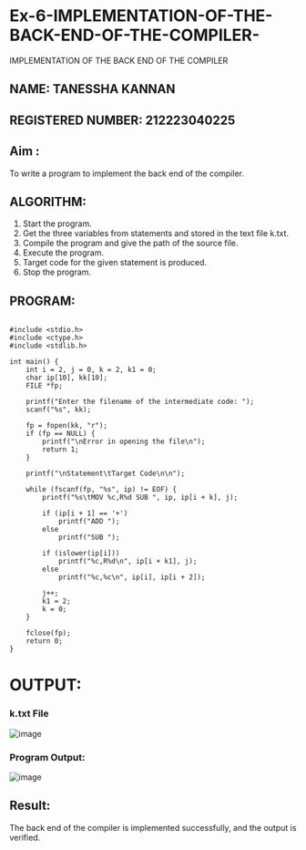 # Ex-6-IMPLEMENTATION-OF-THE-BACK-END-OF-THE-COMPILER-
IMPLEMENTATION OF THE BACK END OF THE COMPILER 
## NAME: TANESSHA KANNAN
## REGISTERED NUMBER: 212223040225

## Aim :
To write a program to implement the back end of the compiler.

## ALGORITHM:
1. Start the program.
2. Get the three variables from statements and stored in the text file k.txt.
3. Compile the program and give the path of the source file.
4. Execute the program.
5. Target code for the given statement is produced.
6. Stop the program.

## PROGRAM:
```

#include <stdio.h>
#include <ctype.h>
#include <stdlib.h>

int main() {
    int i = 2, j = 0, k = 2, k1 = 0;
    char ip[10], kk[10];
    FILE *fp;

    printf("Enter the filename of the intermediate code: ");
    scanf("%s", kk);

    fp = fopen(kk, "r");
    if (fp == NULL) {
        printf("\nError in opening the file\n");
        return 1;
    }

    printf("\nStatement\tTarget Code\n\n");

    while (fscanf(fp, "%s", ip) != EOF) {
        printf("%s\tMOV %c,R%d SUB ", ip, ip[i + k], j);

        if (ip[i + 1] == '+')
            printf("ADD ");
        else
            printf("SUB ");

        if (islower(ip[i]))
            printf("%c,R%d\n", ip[i + k1], j);
        else
            printf("%c,%c\n", ip[i], ip[i + 2]);

        j++;
        k1 = 2;
        k = 0;
    }

    fclose(fp);
    return 0;
}

```
# OUTPUT:

### k.txt File
![image](https://github.com/user-attachments/assets/e92c5e6e-5e02-4a40-b0f2-d6714aceb2ea)


### Program Output:
![image](https://github.com/user-attachments/assets/aa5e2e38-a45f-4988-96ff-ab11a51ff0bf)


## Result:
The back end of the compiler is implemented successfully, and the output is verified.
